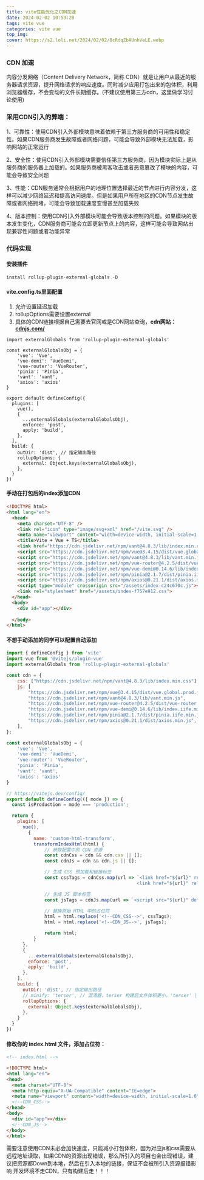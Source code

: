 ```yaml
---
title: vite性能优化之CDN加速
date: 2024-02-02 10:59:20
tags: vite vue
categories: vite vue
top_img:
cover: https://s2.loli.net/2024/02/02/8cRdqZbAUnhVeLE.webp
---
```


### CDN 加速

内容分发网络（Content Delivery Network，简称 CDN）就是让用户从最近的服务器请求资源，提升网络请求的响应速度。同时减少应用打包出来的包体积，利用浏览器缓存，不会变动的文件长期缓存。(不建议使用第三方cdn，这里做学习讨论使用)

### 采用CDN引入的弊端：

1、可靠性：使用CDN引入外部模块意味着依赖于第三方服务商的可用性和稳定性。如果CDN服务商发生故障或者网络问题，可能会导致外部模块无法加载，影响网站的正常运行

2、安全性：使用CDN引入外部模块需要信任第三方服务商，因为模块实际上是从服务商的服务器上加载的。如果服务商被黑客攻击或者恶意篡改了模块的内容，可能会导致安全问题

3、性能：CDN服务通常会根据用户的地理位置选择最近的节点进行内容分发，这样可以减少网络延迟和提高访问速度。但是如果用户所在地区的CDN节点发生故障或者网络拥堵，可能会导致加载速度变慢甚至加载失败

4、版本控制：使用CDN引入外部模块可能会导致版本控制的问题。如果模块的版本发生变化，CDN服务商可能会立即更新节点上的内容，这样可能会导致网站出现兼容性问题或者功能异常



### 代码实现

#### 安装插件

```javascript
install rollup-plugin-external-globals -D
```

#### vite.config.ts里面配置 

1. 允许设置延迟加载
2. rollupOptions需要设置external
3. 具体的CDN链接根据自己需要去官网或是CDN网站查询，**cdn网站：[cdnjs.com/](https://cdnjs.com/)**

```
import externalGlobals from 'rollup-plugin-external-globals'

const externalGlobalsObj = {
	'vue': 'Vue',
	'vue-demi': 'VueDemi',
	'vue-router': 'VueRouter',
	'pinia': 'Pinia',
	'vant': 'vant',
	'axios': 'axios'
}

export default defineConfig({
  plugins: [
    vue(),
    {
      ...externalGlobals(externalGlobalsObj),
      enforce: 'post',
      apply: 'build',
    },
  ],
  build: {
    outDir: 'dist', // 指定输出路径
    rollupOptions: {
      external: Object.keys(externalGlobalsObj),
    },
  }
})
```

#### 手动在打包后的index添加CDN

```html
<!DOCTYPE html>
<html lang="en">
  <head>
    <meta charset="UTF-8" />
    <link rel="icon" type="image/svg+xml" href="/vite.svg" />
    <meta name="viewport" content="width=device-width, initial-scale=1.0" />
    <title>Vite + Vue + TS</title>
    <link href="https://cdn.jsdelivr.net/npm/vant@4.8.3/lib/index.min.css" rel="preload" as="style" />
    <script src="https://cdn.jsdelivr.net/npm/vue@3.4.15/dist/vue.global.prod.js"></script>
    <script src="https://cdn.jsdelivr.net/npm/vant@4.8.3/lib/vant.min.js"></script>
    <script src="https://cdn.jsdelivr.net/npm/vue-router@4.2.5/dist/vue-router.global.min.js"></script>
    <script src="https://cdn.jsdelivr.net/npm/vue-demi@0.14.6/lib/index.iife.min.js"></script>
    <script src="https://cdn.jsdelivr.net/npm/pinia@2.1.7/dist/pinia.iife.min.js"></script>
    <script src="https://cdn.jsdelivr.net/npm/axios@0.21.1/dist/axios.min.js"></script>
    <script type="module" crossorigin src="/assets/index-c24c670c.js"></script>
    <link rel="stylesheet" href="/assets/index-f757e912.css">
  </head>
  <body>
    <div id="app"></div>
    
  </body>
</html>

```



#### 不想手动添加的同学可以配置自动添加

```javascript
import { defineConfig } from 'vite'
import vue from '@vitejs/plugin-vue'
import externalGlobals from 'rollup-plugin-external-globals'

const cdn = {
    css: ["https://cdn.jsdelivr.net/npm/vant@4.8.3/lib/index.min.css"],
    js: [
        "https://cdn.jsdelivr.net/npm/vue@3.4.15/dist/vue.global.prod.js",
        "https://cdn.jsdelivr.net/npm/vant@4.8.3/lib/vant.min.js",
        "https://cdn.jsdelivr.net/npm/vue-router@4.2.5/dist/vue-router.global.min.js",
        "https://cdn.jsdelivr.net/npm/vue-demi@0.14.6/lib/index.iife.min.js",
        'https://cdn.jsdelivr.net/npm/pinia@2.1.7/dist/pinia.iife.min.js',
        "https://cdn.jsdelivr.net/npm/axios@0.21.1/dist/axios.min.js",
    ],
};

const externalGlobalsObj = {
	'vue': 'Vue',
	'vue-demi': 'VueDemi',
	'vue-router': 'VueRouter',
	'pinia': 'Pinia',
	'vant': 'vant',
	'axios': 'axios'
}

// https://vitejs.dev/config/
export default defineConfig(({ mode }) => {
  const isProduction = mode === 'production';

  return {
    plugins: [
      vue(),
        {
          name: 'custom-html-transform',
          transformIndexHtml(html) {
              // 获取配置中的 CDN 资源
              const cdnCss = cdn && cdn.css || [];
              const cdnJs = cdn && cdn.js || [];

              // 生成 CSS 预加载和链接标签
              const cssTags = cdnCss.map(url => `<link href="${url}" rel="preload" as="style" />
                                                <link href="${url}" rel="stylesheet" />`).join('\n');

              // 生成 JS 脚本标签
              const jsTags = cdnJs.map(url => `<script src="${url}" defer></script>`).join('\n');

              // 替换原始 HTML 中的占位符
              html = html.replace('<!--CDN_CSS-->', cssTags);
              html = html.replace('<!--CDN_JS-->', jsTags);

              return html;
          }
      },
      {
        ...externalGlobals(externalGlobalsObj),
        enforce: 'post',
        apply: 'build',
      },
    ],
    build: {
      outDir: 'dist', // 指定输出路径
      // minify: 'terser', // 混淆器，terser 构建后文件体积更小，'terser' | 'esbuild' ,默认为esbuild
      rollupOptions: {
        external: Object.keys(externalGlobalsObj),
      },
    }
  }
})

```



#### 修改你的 index.html 文件，添加占位符：

```html
<!-- index.html -->

<!DOCTYPE html>
<html lang="en">
<head>
  <meta charset="UTF-8">
  <meta http-equiv="X-UA-Compatible" content="IE=edge">
  <meta name="viewport" content="width=device-width, initial-scale=1.0">
  <!--CDN_CSS-->
</head>
<body>
  <div id="app"></div>
  <!--CDN_JS-->
</body>
</html>

```



需要注意使用CDN未必会加快速度，只能减小打包体积，因为对应js和css需要从远程地址读取，如果CDN的资源出现错误，那么所引入的项目也会出现错误，建议把资源都Down到本地，然后在引入本地的链接，保证不会被所引入资源报错影响
开发环境不走CDN，只有构建后走！！！
